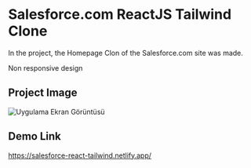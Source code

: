 
# Salesforce.com ReactJS Tailwind Clone

In the project, the Homepage Clon of the Salesforce.com site was made.

Non responsive design


## Project Image

![Uygulama Ekran Görüntüsü](https://i.hizliresim.com/53f1krn.jpg)

## Demo Link

https://salesforce-react-tailwind.netlify.app/
